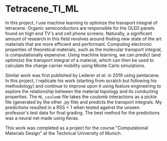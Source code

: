 # Tetracene_TI_ML
In this project, I use machine learning to optimize the transport integral of tetracene. Organic semiconductors are responsible for the OLED panels found on high end TV's and cell phone screens. Naturally, a significant amount of research in this field revolves around finding new state of the art materials that are more efficient and performant. Computing electronic properties of theoretical materials, such as the molecular transport integral, is computationally expensive. Using machine learning, we can predict (and optimize) the transport integral of a material, which can then be used to calculate the charge carrier mobility using Monte Carlo simulations.

Similar work was first published by Lederer *et al.* in 2019 using pentacene. In this project, I replicate his work (starting from scratch but following his methodology) and continue to improve upon it using feature engineering to explore the relationship between the material topology and its conducting properties. The `ML_coulomb` file takes the coulomb interactions as a pickle file (generated by the other .py file) and predicts the transport integrals. My predictions resulted in a RSS < 1 when tested against the unseen professor's test data for final grading. The best method for the predictions was a neural net made using Keras.

This work was completed as a project for the course "Computational Materials Design" at the Technical University of Munich.
